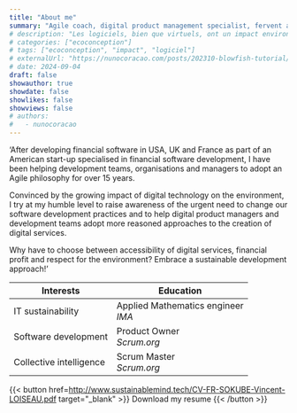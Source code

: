 ```yaml
---
title: "About me"
summary: "Agile coach, digital product management specialist, fervent advocate of sustainable development."
# description: "Les logiciels, bien que virtuels, ont un impact environnemental bien réel. La prolifération des obésiciels alourdit l'empreinte carbone du numérique. L'écoconception logicielle est la clé pour un avenir plus durable."
# categories: ["ecoconception"]
# tags: ["ecoconception", "impact", "logiciel"]
# externalUrl: "https://nunocoracao.com/posts/202310-blowfish-tutorial/"
# date: 2024-09-04
draft: false
showauthor: true
showdate: false
showlikes: false
showviews: false
# authors:
#   - nunocoracao
---
```


‘After developing financial software in USA, UK and France as part of an American start-up specialised in financial software development, I have been helping development teams, organisations and managers to adopt an Agile philosophy for over 15 years. 

Convinced by the growing impact of digital technology on the environment, I try at my humble level to raise awareness of the urgent need to change our software development practices and to help digital product managers and development teams adopt more reasoned approaches to the creation of digital services.

Why have to choose between accessibility of digital services, financial profit and respect for the environment? Embrace a sustainable development approach!’

| Interests | Education |
|----------|-----------|
| IT sustainability | Applied Mathematics engineer <br>_IMA_ |
| Software development | Product Owner <br>_Scrum.org_ |
| Collective intelligence | Scrum Master <br>_Scrum.org_ |


{{< button href=http://www.sustainablemind.tech/CV-FR-SOKUBE-Vincent-LOISEAU.pdf target="_blank" >}}
Download my resume
{{< /button >}}